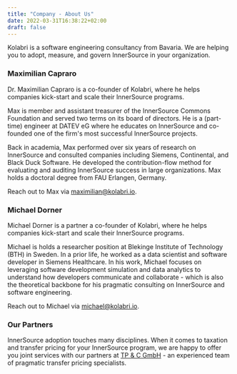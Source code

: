 ```yaml
---
title: "Company - About Us"
date: 2022-03-31T16:38:22+02:00
draft: false
---
```


Kolabri is a software engineering consultancy from Bavaria. We are helping you to adopt, measure, and govern InnerSource in your organization.


### Maximilian Capraro

Dr. Maximilian Capraro is a co-founder of Kolabri, where he helps companies kick-start and scale their InnerSource programs. 

Max is member and assistant treasurer of the InnerSource Commons Foundation and served two terms on its board of directors. He is a (part-time) engineer at DATEV eG where he educates on InnerSource and co-founded one of the firm's most successful InnerSource projects. 

Back in academia, Max performed over six years of research on InnerSource and consulted companies including Siemens, Continental, and Black Duck Software. He developed the contribution-flow method for evaluating and auditing InnerSource success in large organizations. Max holds a doctoral degree from FAU Erlangen, Germany.

Reach out to Max via <a href="mailto:maximilian@kolabri.io">maximilian@kolabri.io</a>.


### Michael Dorner

Michael Dorner is a partner a co-founder of Kolabri, where he helps companies kick-start and scale their InnerSource programs.

Michael is holds a researcher position at Blekinge Institute of Technology (BTH) in Sweden. In a prior life, he worked as a data scientist and software developer in Siemens Healthcare. In his work, Michael focuses on leveraging software development simulation and data analytics to understand how developers communicate and collaborate - which is also the theoretical backbone for his pragmatic consulting on InnerSource and software engineering.

Reach out to Michael via <a href="mailto:michael@kolabri.io">michael@kolabri.io</a>.


### Our Partners

InnerSource adoption touches many disciplines. When it comes to taxation and transfer pricing for your InnerSource program, we are happy to offer you joint services with our partners at <a href="http://www.tp-and-c.com/" target="_blank">TP & C GmbH</a> - an experienced team of pragmatic transfer pricing specialists.
